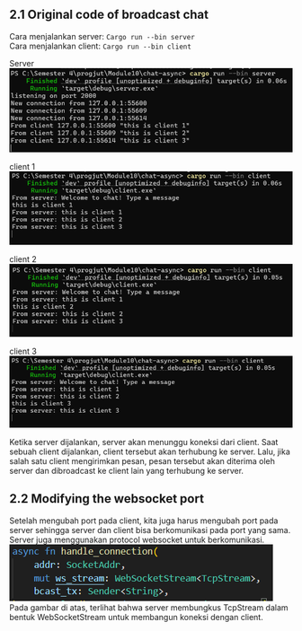 ## 2.1 Original code of broadcast chat  
Cara menjalankan server: `Cargo run --bin server`  
Cara menjalankan client: `Cargo run --bin client`  


Server
![](./img/sever.png)

client 1
![](./img/client1.png)

client 2
![](./img/client2.png)

client 3
![](./img/client3.png)

Ketika server dijalankan, server akan menunggu koneksi dari client. Saat sebuah client dijalankan, client tersebut akan terhubung ke server. Lalu, jika salah satu client mengirimkan pesan, pesan tersebut akan diterima oleh server dan dibroadcast ke client lain yang terhubung ke server.  


## 2.2 Modifying the websocket port  
Setelah mengubah port pada client, kita juga harus mengubah port pada server sehingga server dan client bisa berkomunikasi pada port yang sama. Server juga menggunakan protocol websocket untuk berkomunikasi.  
![](./img/websocket.png)  
Pada gambar di atas, terlihat bahwa server membungkus TcpStream dalam bentuk WebSocketStream untuk membangun koneksi dengan client.